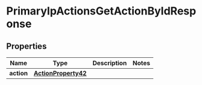

# PrimaryIpActionsGetActionByIdResponse


## Properties

| Name | Type | Description | Notes |
|------------ | ------------- | ------------- | -------------|
|**action** | [**ActionProperty42**](ActionProperty42.md) |  |  |



